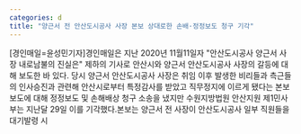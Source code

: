 ```yaml
---
categories: d
title: "양근서 전 안산도시공사 사장 본보 상대로한 손배·정정보도 청구 기각"
---
```

[경인매일=윤성민기자]경인매일은 지난 2020년 11월11일자 "안산도시공사 양근서 사장 내로남불의 진실은" 제하의 기사로 안산시와 양근서 안산도시공사 사장의 갈등에 대해 보도한 바 있다. 당시 양근서 안산도시공사 사장은 취임 이후 발생한 비리들과 측근들의 인사승진과 관련해 안산시로부터 특정감사를 받았고 직무정지에 이르게 됐다는 본보 보도에 대해 정정보도 및 손해배상 청구 소송을 냈지만 수원지방법원 안산지원 제1민사부는 지난달 29일 이를 기각했다.본보는 양근서 전 사장이 안산도시공사 일부 직원들을 대기발령 시